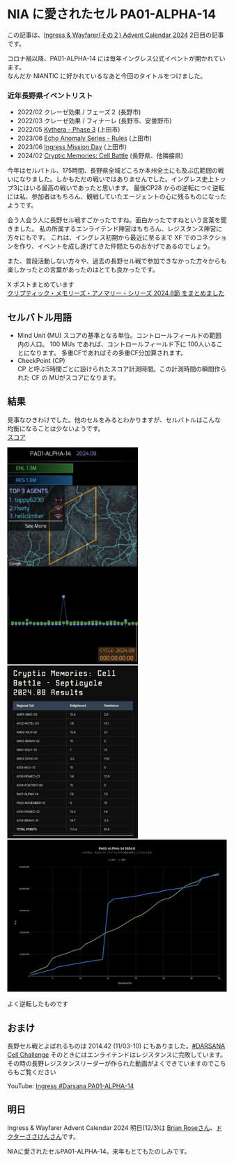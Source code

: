 # NIA に愛されたセル PA01-ALPHA-14

この記事は、[Ingress & Wayfarer(その２) Advent Calendar 2024](https://adventar.org/calendars/10302) 2日目の記事です。


コロナ禍以降、PA01-ALPHA-14 には毎年イングレス公式イベントが開かれています。  
なんだか NIANTIC に好かれているなあと今回のタイトルをつけました。

### 近年長野県イベントリスト
* 2022/02 クレーゼ効果 / フェーズ２ (長野市)
* 2022/03 クレーゼ効果 / フィナーレ (長野市、安曇野市)
* 2022/05 [Kythera - Phase 3](https://ingress.com/ja/news/kythera-p3) (上田市)
* 2023/06 [Echo Anomaly Series - Rules](https://ingress.com/news/echo-rules) (上田市)
* 2023/06 [Ingress Mission Day](https://ingress.com/news/echo-rules) (上田市)
* 2024/02 [Cryptic Memories: Cell Battle](https://ingress.com/news/2024-crypticmem#cellbattle-2-results) (長野県、他隣接県)

今年はセルバトル、175時間、長野県全域どころか本州全土にも及ぶ広範囲の戦いになりました。しかもただの戦いではありませんでした。イングレス史上トップ3にはいる最高の戦いであったと思います。
最後CP28 からの逆転につぐ逆転には私、参加者はもちろん、観戦していたエージェントの心に残るものになったようです。

会う人会う人に長野セル戦すごかったですね。面白かったですねという言葉を聞きました。
私の所属するエンライテンド陣営はもちろん、レジスタンス陣営に方々にもです。
これは、イングレス初期から最近に至るまで XF でのコネクションを作り、イベントを成し遂げてきた仲間たちのおかげであるのでしょう。

また、普段活動しない方々や、過去の長野セル戦で参加できなかった方々からも楽しかったとの言葉があったのはとても良かったです。

X ポストまとめています  
[クリプティック・メモリーズ・アノマリー・シリーズ 2024.8節 をまとめました](https://togetter.com/li/2324070)

## セルバトル用語
* Mind Unit (MU)
  スコアの基準となる単位。コントロールフィールドの範囲内の人口。
  100 MUs であれば、コントロールフィールド下に 100人いることになります。
  多重CFであればその多重CF分加算されます。
* CheckPoint (CP)  
  CP と呼ぶ5時間ごとに設けられたスコア計測時間。この計測時間の瞬間作られた CF の MUがスコアになります。

## 結果
見事なひきわけでした。他のセルをみるとわかりますが、セルバトルはこんな均衡になることは少ないようです。  
[スコア](https://ingress.com/en/news/2024-crypticmem#cellbattle-2-results)

<img src="images/map.png" width="300px">
<img src="images/score.png" width="300px">

<img src="images/graph.png" width="600px">

よく逆転したものです  


## おまけ
長野セル戦とよばれるものは 2014.42 (11/03-10) にもありました。[#DARSANA Cell Challenge](https://fevgames.net/ia-darsana-global/) そのときにはエンライテンドはレジスタンスに完敗しています。その時の長野レジスタンスリーダーが作られた動画がよくできていますのでこちらもご覧ください

YouTube: [Ingress #Darsana PA01-ALPHA-14](https://youtu.be/0oecKqTKsuE?si=GHFO6iZ9TY78ObnK)


## 明日
Ingress & Wayfarer Advent Calendar 2024 明日(12/3)は [Brian Roseさん](https://twitter.com/brianrose)、[ドクターささけんさん](https://twitter.com/dr_sasaken")です。

NIAに愛されたセルPA01-ALPHA-14。来年もとてもたのしみです。

